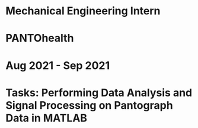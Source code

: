 # Mechanical Engineering Intern
# PANTOhealth
# Aug 2021 - Sep 2021
# Tasks: Performing Data Analysis and Signal Processing on Pantograph Data in MATLAB
